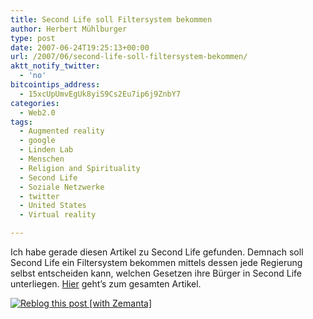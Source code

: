 ```yaml
---
title: Second Life soll Filtersystem bekommen
author: Herbert Mühlburger
type: post
date: 2007-06-24T19:25:13+00:00
url: /2007/06/second-life-soll-filtersystem-bekommen/
aktt_notify_twitter:
  - 'no'
bitcointips_address:
  - 15xcUpUmvEgUk8yiS9Cs2Eu7ip6j9ZnbY7
categories:
  - Web2.0
tags:
  - Augmented reality
  - google
  - Linden Lab
  - Menschen
  - Religion and Spirituality
  - Second Life
  - Soziale Netzwerke
  - twitter
  - United States
  - Virtual reality

---
```

Ich habe gerade diesen Artikel zu Second Life gefunden. Demnach soll Second Life ein Filtersystem bekommen mittels dessen jede Regierung selbst entscheiden kann, welchen Gesetzen ihre Bürger in Second Life unterliegen. <a title="Second Life soll Filtersystem bekommen" href="http://www.tecchannel.de/news/themen/business/480368/" target="_blank">Hier</a> geht’s zum gesamten Artikel.

<div class="zemanta-pixie">
  <a class="zemanta-pixie-a" title="Reblog this post [with Zemanta]" href="http://reblog.zemanta.com/zemified/f6124024-3421-478e-83cc-b599ff4b4fee/"><img class="zemanta-pixie-img" src="http://img.zemanta.com/reblog_e.png?x-id=f6124024-3421-478e-83cc-b599ff4b4fee" alt="Reblog this post [with Zemanta]" /></a><span class="zem-script more-related pretty-attribution"></span>
</div>